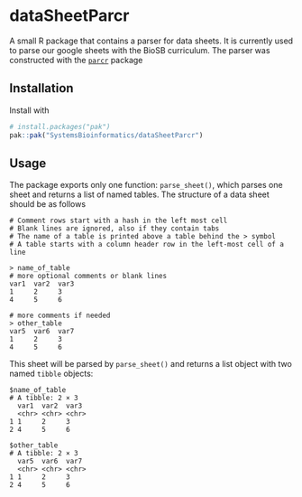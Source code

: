 # dataSheetParcr

A small R package that contains a parser for data sheets. It is currently used to parse our google sheets with the BioSB curriculum. The parser was constructed with the [`parcr`](https://CRAN.R-project.org/package=parcr) package 

## Installation

Install with
```r
# install.packages("pak")
pak::pak("SystemsBioinformatics/dataSheetParcr")
```

## Usage
The package exports only one function: `parse_sheet()`, which parses one sheet and returns a list of named tables. The structure of a data sheet should be as follows

```
# Comment rows start with a hash in the left most cell
# Blank lines are ignored, also if they contain tabs
# The name of a table is printed above a table behind the > symbol
# A table starts with a column header row in the left-most cell of a line

> name_of_table
# more optional comments or blank lines
var1  var2  var3
1     2     3
4     5     6

# more comments if needed
> other_table
var5  var6  var7
1     2     3
4     5     6
```

This sheet will be parsed by `parse_sheet()` and returns a list object with two named `tibble` objects:

```
$name_of_table
# A tibble: 2 × 3
  var1  var2  var3 
  <chr> <chr> <chr>
1 1     2     3    
2 4     5     6    

$other_table
# A tibble: 2 × 3
  var5  var6  var7 
  <chr> <chr> <chr>
1 1     2     3    
2 4     5     6    
```
